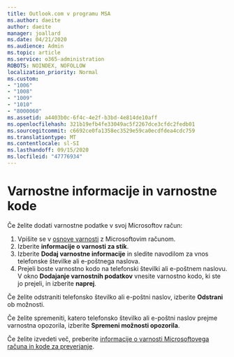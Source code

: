 ```yaml
---
title: Outlook.com v programu MSA
ms.author: daeite
author: daeite
manager: joallard
ms.date: 04/21/2020
ms.audience: Admin
ms.topic: article
ms.service: o365-administration
ROBOTS: NOINDEX, NOFOLLOW
localization_priority: Normal
ms.custom:
- "1006"
- "1008"
- "1009"
- "1010"
- "8000060"
ms.assetid: a4403b0c-6f4c-4e2f-b3bd-4e814de10aff
ms.openlocfilehash: 321b19efb4fe33049ac5f2267dce3cfdc2fedb01
ms.sourcegitcommit: c6692ce0fa1358ec3529e59ca0ecdfdea4cdc759
ms.translationtype: MT
ms.contentlocale: sl-SI
ms.lasthandoff: 09/15/2020
ms.locfileid: "47776934"
---
```

# <a name="security-info-and-security-codes"></a>Varnostne informacije in varnostne kode

Če želite dodati varnostne podatke v svoj Microsoftov račun:

1. Vpišite se v [osnove varnosti](https://account.microsoft.com/security) z Microsoftovim računom.
1. Izberite **informacije o varnosti za stik**.
1. Izberite **Dodaj varnostne informacije** in sledite navodilom za vnos telefonske številke ali e-poštnega naslova.
1. Prejeli boste varnostno kodo na telefonski številki ali e-poštnem naslovu. V okno **Dodajanje varnostnih podatkov** vnesite varnostno kodo, ki ste jo prejeli, in izberite **naprej**.

Če želite odstraniti telefonsko številko ali e-poštni naslov, izberite **Odstrani** ob možnosti.

Če želite spremeniti, katero telefonsko številko ali e-poštni naslov prejme varnostna opozorila, izberite **Spremeni možnosti opozorila**.

Če želite izvedeti več, preberite [informacije o varnosti Microsoftovega računa in kode za preverjanje](https://support.microsoft.com/help/12428/).